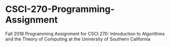 # CSCI-270-Programming-Assignment
Fall 2018 Programming Assignment for CSCI 270: Introduction to Algorithms and the Theory of Computing at the University of Southern California
